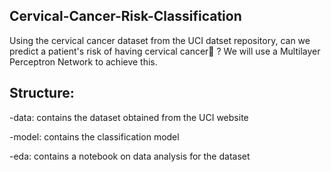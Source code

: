 ## Cervical-Cancer-Risk-Classification
Using the cervical cancer dataset from the UCI datset repository, can we predict a patient's risk of having cervical cancer🤔 ?
We will use a Multilayer Perceptron Network to achieve this. 

## Structure:

-data: contains the dataset obtained from the UCI website

-model: contains the classification model

-eda: contains a notebook on data analysis for the dataset

